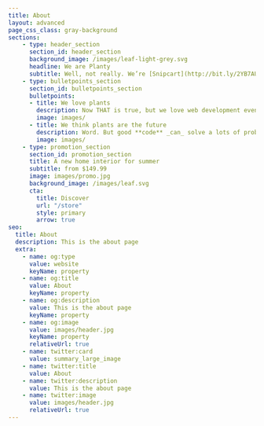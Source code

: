 ```yaml
---
title: About
layout: advanced
page_css_class: gray-background
sections:
    - type: header_section
      section_id: header_section
      background_image: /images/leaf-light-grey.svg
      headline: We are Planty
      subtitle: Well, not really. We’re [Snipcart](http://bit.ly/2YB7AUL)—a bunch of geeks from Québec City. Planty is a theme we built for [Stackbit](https://www.stackbit.com/), a killer JAMstack site-builder. To enable e-commerce on Planty, you’ll need to [sign up for Snipcart](http://bit.ly/2YzKmhP). Testing is forever free, no credit card required.
    - type: bulletpoints_section
      section_id: bulletpoints_section
      bulletpoints:
      - title: We love plants
        description: Now THAT is true, but we love web development even more. We talk about it on our blog, like, [a lot](http://bit.ly/2YA6999). We often craft live demos and open source these bad boys [on GitHub](https://github.com/snipcart). Matter of fact, this Planty theme [is open source too](https://github.com/snipcart/stackbit-theme-planty)! If you spot any bugs, open an issue, and we’ll fire our junior dev. Just kidding Michael, you’re good.
        image: images/
      - title: We think plants are the future
        description: Word. But good **code** _can_ solve a lots of problems, too. New _and_ old. That’s why we help beginners get started with web development through free content and tools, like this theme. We also believe [the JAMstack](https://jamstack.org/) might be one solid pillar on which we build that future.
        image: images/
    - type: promotion_section
      section_id: promotion_section
      title: A new home interior for summer
      subtitle: from $149.99
      image: images/promo.jpg
      background_image: /images/leaf.svg
      cta:
        title: Discover
        url: "/store"
        style: primary
        arrow: true
seo:
  title: About
  description: This is the about page
  extra:
    - name: og:type
      value: website
      keyName: property
    - name: og:title
      value: About
      keyName: property
    - name: og:description
      value: This is the about page
      keyName: property
    - name: og:image
      value: images/header.jpg
      keyName: property
      relativeUrl: true
    - name: twitter:card
      value: summary_large_image
    - name: twitter:title
      value: About
    - name: twitter:description
      value: This is the about page
    - name: twitter:image
      value: images/header.jpg
      relativeUrl: true
---
```

